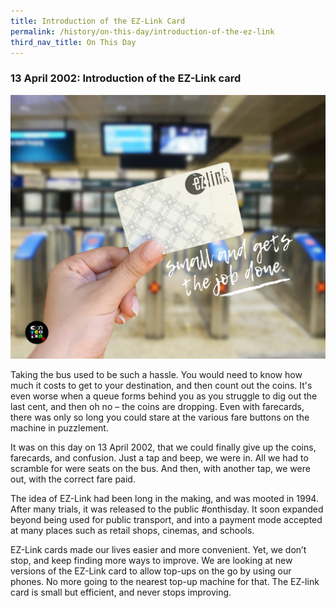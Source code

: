 ```yaml
---
title: Introduction of the EZ-Link Card
permalink: /history/on-this-day/introduction-of-the-ez-link
third_nav_title: On This Day
---
```


### 13 April 2002: Introduction of the EZ-Link card

![Alt text for image on Isomer site](/images/onthisday_ezlink.jpg)

Taking the bus used to be such a hassle. You would need to know how much it costs to get to your destination, and then count out the coins. It's even worse when a queue forms behind you as you struggle to dig out the last cent, and then oh no – the coins are dropping. Even with farecards, there was only so long you could stare at the various fare buttons on the machine in puzzlement.

It was on this day on 13 April 2002, that we could finally give up the coins, farecards, and confusion. Just a tap and beep, we were in. All we had to scramble for were seats on the bus. And then, with another tap, we were out, with the correct fare paid.

The idea of EZ-Link had been long in the making, and was mooted in 1994. After many trials, it was released to the public #onthisday. It soon expanded beyond being used for public transport, and into a payment mode accepted at many places such as retail shops, cinemas, and schools. 

EZ-Link cards made our lives easier and more convenient. Yet, we don’t stop, and keep finding more ways to improve. We are looking at new versions of the EZ-Link card to allow top-ups on the go by using our phones. No more going to the nearest top-up machine for that. The EZ-link card is small but efficient, and never stops improving.
